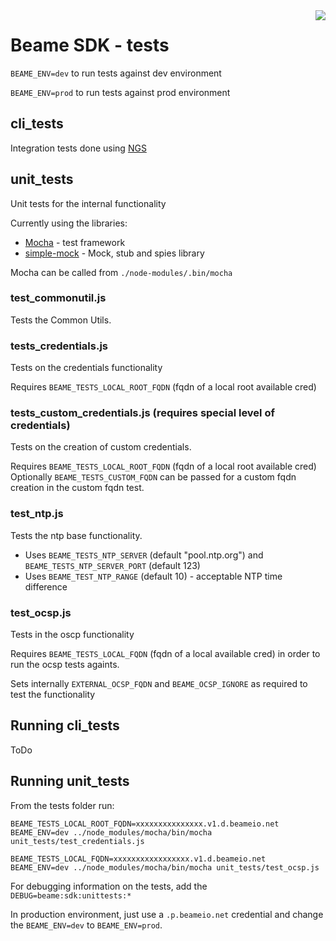 <img align="right" src="../img/beame.png">

# Beame SDK - tests

`BEAME_ENV=dev` to run tests against dev environment

`BEAME_ENV=prod` to run tests against prod environment

## cli_tests

Integration tests done using [NGS](https://github.com/ngs-lang/ngs)

## unit_tests

Unit tests for the internal functionality

Currently using the libraries:
-   [Mocha](https://mochajs.org/) - test framework
-   [simple-mock](https://github.com/jupiter/simple-mock) - Mock, stub and spies library

Mocha can be called from `./node-modules/.bin/mocha`

### test_commonutil.js
Tests the Common Utils.

### tests_credentials.js
Tests on the credentials functionality

Requires `BEAME_TESTS_LOCAL_ROOT_FQDN` (fqdn of a local root available cred)

### tests_custom_credentials.js (requires special level of credentials)
Tests on the creation of custom credentials.

Requires `BEAME_TESTS_LOCAL_ROOT_FQDN` (fqdn of a local root available cred)
Optionally `BEAME_TESTS_CUSTOM_FQDN` can be passed for a custom fqdn creation in the custom fqdn test.

### test_ntp.js
Tests the ntp base functionality.

* Uses `BEAME_TESTS_NTP_SERVER` (default "pool.ntp.org") and `BEAME_TESTS_NTP_SERVER_PORT` (default 123)
* Uses `BEAME_TEST_NTP_RANGE` (default 10) - acceptable NTP time difference

### test_ocsp.js
Tests in the oscp functionality

Requires `BEAME_TESTS_LOCAL_FQDN` (fqdn of a local available cred) in order to run the ocsp tests againts.

Sets internally `EXTERNAL_OCSP_FQDN` and `BEAME_OCSP_IGNORE` as required to test the functionality

## Running cli_tests
ToDo

## Running unit_tests

From the tests folder run:

`BEAME_TESTS_LOCAL_ROOT_FQDN=xxxxxxxxxxxxxxx.v1.d.beameio.net BEAME_ENV=dev ../node_modules/mocha/bin/mocha unit_tests/test_credentials.js`

`BEAME_TESTS_LOCAL_FQDN=xxxxxxxxxxxxxxxxx.v1.d.beameio.net BEAME_ENV=dev ../node_modules/mocha/bin/mocha unit_tests/test_ocsp.js`


For debugging information on the tests, add the `DEBUG=beame:sdk:unittests:*`

In production environment, just use a `.p.beameio.net` credential and change the `BEAME_ENV=dev` to `BEAME_ENV=prod`.
